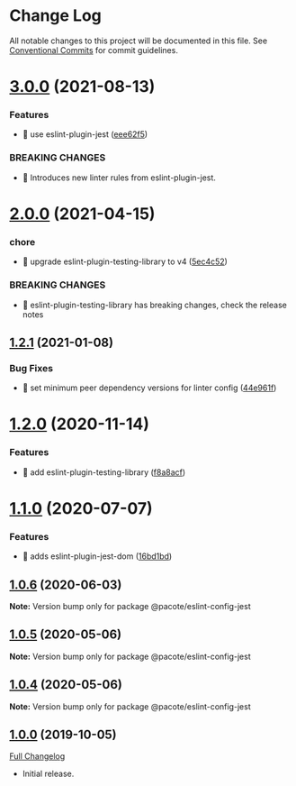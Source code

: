 # Change Log

All notable changes to this project will be documented in this file.
See [Conventional Commits](https://conventionalcommits.org) for commit guidelines.

# [3.0.0](https://github.com/PacoteJS/pacote/compare/@pacote/eslint-config-jest@2.0.0...@pacote/eslint-config-jest@3.0.0) (2021-08-13)


### Features

* 🎸 use eslint-plugin-jest ([eee62f5](https://github.com/PacoteJS/pacote/commit/eee62f5db4baef0e3f38128ed52c2205950b0e3b))


### BREAKING CHANGES

* 🧨 Introduces new linter rules from eslint-plugin-jest.





# [2.0.0](https://github.com/PacoteJS/pacote/compare/@pacote/eslint-config-jest@1.2.1...@pacote/eslint-config-jest@2.0.0) (2021-04-15)


### chore

* 🤖 upgrade eslint-plugin-testing-library to v4 ([5ec4c52](https://github.com/PacoteJS/pacote/commit/5ec4c5269bf3dd1e5bbbed34c46f2d76c8dd9f7f))


### BREAKING CHANGES

* 🧨 eslint-plugin-testing-library has breaking changes, check the release
notes





## [1.2.1](https://github.com/PacoteJS/pacote/compare/@pacote/eslint-config-jest@1.2.0...@pacote/eslint-config-jest@1.2.1) (2021-01-08)

### Bug Fixes

- 🐛 set minimum peer dependency versions for linter config ([44e961f](https://github.com/PacoteJS/pacote/commit/44e961f138ce2f1a02dfebb03279ee3ad13ee805))

# [1.2.0](https://github.com/PacoteJS/pacote/compare/@pacote/eslint-config-jest@1.1.0...@pacote/eslint-config-jest@1.2.0) (2020-11-14)

### Features

- 🎸 add eslint-plugin-testing-library ([f8a8acf](https://github.com/PacoteJS/pacote/commit/f8a8acf8bd4a76b64a807319f5e78c9fea74926c))

# [1.1.0](https://github.com/PacoteJS/pacote/compare/@pacote/eslint-config-jest@1.0.6...@pacote/eslint-config-jest@1.1.0) (2020-07-07)

### Features

- 🎸 adds eslint-plugin-jest-dom ([16bd1bd](https://github.com/PacoteJS/pacote/commit/16bd1bdda3c72121511376ff0e2456ebde7a8335))

## [1.0.6](https://github.com/PacoteJS/pacote/compare/@pacote/eslint-config-jest@1.0.5...@pacote/eslint-config-jest@1.0.6) (2020-06-03)

**Note:** Version bump only for package @pacote/eslint-config-jest

## [1.0.5](https://github.com/PacoteJS/pacote/compare/@pacote/eslint-config-jest@1.0.3...@pacote/eslint-config-jest@1.0.5) (2020-05-06)

**Note:** Version bump only for package @pacote/eslint-config-jest

## [1.0.4](https://github.com/PacoteJS/pacote/compare/@pacote/eslint-config-jest@1.0.3...@pacote/eslint-config-jest@1.0.4) (2020-05-06)

**Note:** Version bump only for package @pacote/eslint-config-jest

## [1.0.0](https://github.com/PacoteJS/pacote/tree/@pacote/eslint-config-jest/1.0.0) (2019-10-05)

[Full Changelog](https://github.com/PacoteJS/pacote/compare/@pacote/eslint-config-jest@1.0.0...@pacote/eslint-config-jest@1.0.0)

- Initial release.
